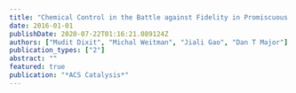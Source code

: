 ```yaml
---
title: "Chemical Control in the Battle against Fidelity in Promiscuous Natural Product Biosynthesis: The Case of Trichodiene Synthase"
date: 2016-01-01
publishDate: 2020-07-22T01:16:21.089124Z
authors: ["Mudit Dixit", "Michal Weitman", "Jiali Gao", "Dan T Major"]
publication_types: ["2"]
abstract: ""
featured: true
publication: "*ACS Catalysis*"
---
```


